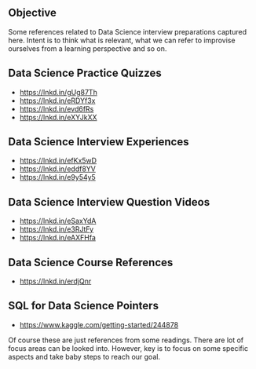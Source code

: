 ## Objective

Some references related to Data Science interview preparations captured here.
Intent is to think what is relevant, what we can refer to improvise ourselves from a learning perspective and so on.

## Data Science Practice Quizzes

- https://lnkd.in/gUg87Th
- https://lnkd.in/eRDYf3x
- https://lnkd.in/evd6fRs
- https://lnkd.in/eXYJkXX

## Data Science Interview Experiences

- https://lnkd.in/efKx5wD
- https://lnkd.in/eddf8YV
- https://lnkd.in/e9y54y5

## Data Science Interview Question Videos

- https://lnkd.in/eSaxYdA
- https://lnkd.in/e3RJtFy
- https://lnkd.in/eAXFHfa

## Data Science Course References

- https://lnkd.in/erdjQnr

## SQL for Data Science Pointers

- https://www.kaggle.com/getting-started/244878

Of course these are just references from some readings. There are lot of focus areas can be looked into. However, key is to focus on some specific aspects and take baby steps to reach our goal.

